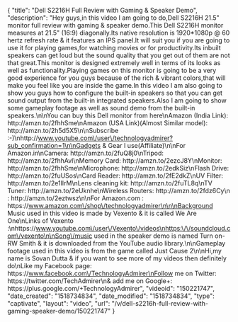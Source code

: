 {
    "title": "Dell S2216H Full Review with Gaming & Speaker Demo",
    "description": "Hey guys,in this video I am going to do,Dell S2216H 21.5\" monitor full review with gaming & speaker demo.This Dell S2216H monitor measures at 21.5\" (16:9) diagonally.Its native resolution is 1920*1080p @ 60 hertz refresh rate & it features an IPS panel.It will suit you if you are going to use it for playing games,for watching movies or for productivity.Its inbuilt speakers can get loud but the sound quality that you get out of them are not that great.This monitor is designed extremely well in terms of its looks as well as functionality.Playing games on this monitor is going to be a very good experience for you guys because of the rich & vibrant colors,that will make you feel like you are inside the game.In this video I am also going to show you guys how to configure the built-in speakers so that you can get sound output from the built-in integrated speakers.Also I am going to show some gameplay footage as well as sound demo from the built-in speakers.\n\nYou can buy this Dell monitor from here\nAmazon (India Link): http:\/\/amzn.to\/2fhhSme\nAmazon (USA Link)(Almost Similar model): http:\/\/amzn.to\/2h5d5X5\n\nSubscribe :-)\nhttp:\/\/www.youtube.com\/user\/technologyadmirer?sub_confirmation=1\n\nGadgets & Gear I use(Affiliate)\n\nFor Amazon.in\nCamera: http:\/\/amzn.to\/2fuQ8j0\nTripod: http:\/\/amzn.to\/2fhhAvl\nMemory Card: http:\/\/amzn.to\/2ezcJ8Y\nMonitor: http:\/\/amzn.to\/2fhhSme\nMicrophone: http:\/\/amzn.to\/2edkSiz\nFlash Drive: http:\/\/amzn.to\/2fuUSos\nCard Reader: http:\/\/amzn.to\/2fE2dkZ\nUV Filter: http:\/\/amzn.to\/2e1IlrM\nLens cleaning kit: http:\/\/amzn.to\/2fuTL8q\nTV Tuner: http:\/\/amzn.to\/2eUknhe\nWireless Routers: http:\/\/amzn.to\/2fdz6Cy\n                              : http:\/\/amzn.to\/2eztwsz\n\nFor Amazon.com : https:\/\/www.amazon.com\/shop\/technologyadmirer\n\n\nBackground Music used in this video is made by Vexento & it is called We Are One\nLinks of Vexento :\nhttps:\/\/www.youtube.com\/user\/Vexento\/videos\nhttps:\/\/soundcloud.com\/vexento\n\nSong\/music used in the speaker demo is named Turn on-RW Smith & it is downloaded from the YouTube audio library.\n\nGameplay footage used in this video is from the game called Just Cause 2\n\nHi,my name is Sovan Dutta & if you want to see more of my videos then definitely do\nLike my Facebook page: https:\/\/www.facebook.com\/TechnologyAdmirer\nFollow me on Twitter: https:\/\/twitter.com\/TechAdmirer\n& add me on Google+: https:\/\/plus.google.com\/+TechnologyAdmirer",
    "videoid": "150221747",
    "date_created": "1518734834",
    "date_modified": "1518734834",
    "type": "captivate",
    "layout": "video",
    "url": "\/v\/dell-s2216h-full-review-with-gaming-speaker-demo\/150221747"
}